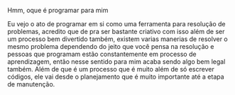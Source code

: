 Hmm, oque é programar para mim

Eu vejo o ato de programar em si como uma ferramenta para resolução de problemas,
acredito que de pra ser bastante criativo com isso além de ser um processo bem divertido também,
existem varias manerias de resolver o mesmo problema dependendo do jeito que você pensa na resolução
e pessoas que programam estão constantemente em processo de aprendizagem, então nesse sentido
para mim acaba sendo algo bem legal também. Além de que é um processo que é muito além de só 
escrever códigos, ele vai desde o planejamento que é muito importante até a etapa de manutenção.
